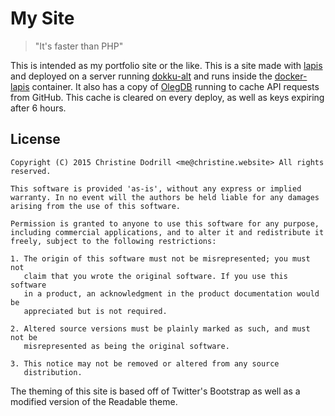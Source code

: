 My Site
=======

> "It's faster than PHP"

This is intended as my portfolio site or the like. This is a site made with
[lapis](http://leafo.net/lapis) and deployed on a server running
[dokku-alt](https://github.com/dokku-alt/dokku-alt) and runs inside the
[docker-lapis](https://github.com/Xe/docker-lapis) container. It also has a copy
of [OlegDB](http://olegdb.org) running to cache API requests from GitHub. This
cache is cleared on every deploy, as well as keys expiring after 6 hours.

License
-------

```
Copyright (C) 2015 Christine Dodrill <me@christine.website> All rights
reserved.

This software is provided 'as-is', without any express or implied
warranty. In no event will the authors be held liable for any damages
arising from the use of this software.

Permission is granted to anyone to use this software for any purpose,
including commercial applications, and to alter it and redistribute it
freely, subject to the following restrictions:

1. The origin of this software must not be misrepresented; you must not
   claim that you wrote the original software. If you use this software
   in a product, an acknowledgment in the product documentation would be
   appreciated but is not required.

2. Altered source versions must be plainly marked as such, and must not be
   misrepresented as being the original software.

3. This notice may not be removed or altered from any source
   distribution.
```

The theming of this site is based off of Twitter's Bootstrap as well as
a modified version of the Readable theme.
